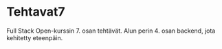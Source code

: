 # Tehtavat7
Full Stack Open-kurssin 7. osan tehtävät. Alun perin 4. osan backend, jota kehitetty eteenpäin.
